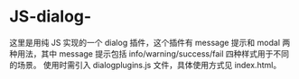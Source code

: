 # JS-dialog-

这里是用纯 JS 实现的一个 dialog 插件，这个插件有 message 提示和 modal 两种用法，其中 message 提示包括 info/warning/success/fail 四种样式用于不同的场景。
使用时需引入 dialogplugins.js 文件，具体使用方式见 index.html。
